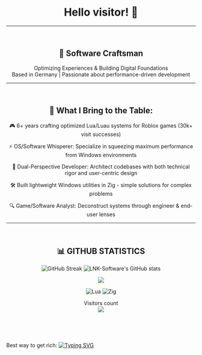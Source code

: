 
# <div align="center"> Hello visitor! :wave: </div>
---
<br />

## <div align="center"> 🚀 Software Craftsman </div>
<div align="center"> Optimizing Experiences & Building Digital Foundations </div>
<div align="center"> Based in Germany | Passionate about performance-driven development </div>

---

<br />

## <div align="center"> 🔨 What I Bring to the Table: </div>
<div align="center">
  
  🎮 6+ years crafting optimized Lua/Luau systems for Roblox games (30k+ visit successes)
  
  ⚡ OS/Software Whisperer: Specialize in squeezing maximum performance from Windows environments
  
  🧠 Dual-Perspective Developer: Architect codebases with both technical rigor and user-centric design
  
  🛠️ Built lightweight Windows utilities in Zig - simple solutions for complex problems
  
  🔍 Game/Software Analyst: Deconstruct systems through engineer & end-user lenses
  
</div>

---

<br />

## <div align="center"> 📊 GITHUB STATISTICS </div>

<p align="center">
  <img src="https://github-readme-streak-stats.herokuapp.com?user=LNK-Software&theme=transparent&border_radius=10&date_format=j%20M%5B%20Y%5D&mode=weekly&card_width=600&card_height=200&stroke=0068EB" alt="GitHub Streak" />
  <img src="https://github-readme-stats.vercel.app/api?username=LNK-Software&show_icons=true&theme=transparent" alt="LNK-Software's GitHub stats" />
</p>

<div align="center">
</div>

<div align="center">
  <a href="https://github.com/LNK-Software/LNK-Software">
    <img align="center" src="https://github-readme-stats.vercel.app/api/top-langs/?username=LNK-Software&hide=java,html,tex&title_color=ffffff&text_color=c9cacc&icon_color=2bbc8a&bg_color=1d1f21&langs_count=3" />
  </a>
</div>

<p align="center">
  <img src="https://img.shields.io/badge/Lua-11111C?style=for-the-badge&logo=lua&logoColor=white" alt="Lua" />
  <img src="https://img.shields.io/badge/Zig-11111C?style=for-the-badge&logo=zig&logoColor=F7DF1E" alt="Zig" />
</p>


<p align="center"> 
  Visitors count<br>
  <img src="https://profile-counter.glitch.me/LNK-Software/count.svg" />
</p>

<br />

<br />

<br />

Best way to get rich: [![Typing SVG](https://readme-typing-svg.demolab.com?pause=700&color=F70000&center=true&vCenter=true&width=450&lines=...;ERROR+404)](https://git.io/typing-svg)
